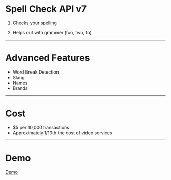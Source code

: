# Spell Check API v7
1. Checks your spelling

2. Helps out with grammer (too, two, to)

---

# Advanced Features
* Word Break Detection
* Slang
* Names
* Brands

---

# Cost
* $5 per 10,000 transactions
* Approximately 1/10th the cost of video services

---

# Demo

[Demo](https://azure.microsoft.com/en-us/services/cognitive-services/spell-check/)
